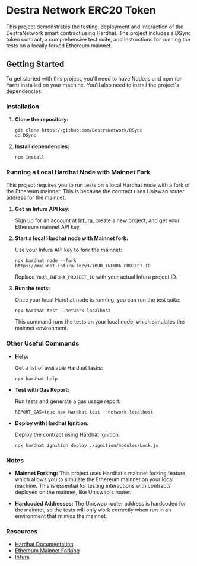 # Destra Network ERC20 Token

This project demonstrates the testing, deployment and interaction of the DestraNetwork smart contract using Hardhat. The project includes a DSync token contract, a comprehensive test suite, and instructions for running the tests on a locally forked Ethereum mainnet.

## Getting Started

To get started with this project, you'll need to have Node.js and npm (or Yarn) installed on your machine. You'll also need to install the project's dependencies.

### Installation

1. **Clone the repository:**

    ```shell
    git clone https://github.com/DestraNetwork/DSync
    cd DSync
    ```

2. **Install dependencies:**

    ```shell
    npm install
    ```

### Running a Local Hardhat Node with Mainnet Fork

This project requires you to run tests on a local Hardhat node with a fork of the Ethereum mainnet. This is because the contract uses Uniswap router address for the mainnet.

1. **Get an Infura API key:**

    Sign up for an account at [Infura](https://infura.io/), create a new project, and get your Ethereum mainnet API key.

2. **Start a local Hardhat node with Mainnet fork:**

    Use your Infura API key to fork the mainnet:

    ```shell
    npx hardhat node --fork https://mainnet.infura.io/v3/YOUR_INFURA_PROJECT_ID
    ```

    Replace `YOUR_INFURA_PROJECT_ID` with your actual Infura project ID.

3. **Run the tests:**

    Once your local Hardhat node is running, you can run the test suite:

    ```shell
    npx hardhat test --network localhost
    ```

    This command runs the tests on your local node, which simulates the mainnet environment.

### Other Useful Commands

- **Help:**

    Get a list of available Hardhat tasks:

    ```shell
    npx hardhat help
    ```

- **Test with Gas Report:**

    Run tests and generate a gas usage report:

    ```shell
    REPORT_GAS=true npx hardhat test --network localhost
    ```

- **Deploy with Hardhat Ignition:**

    Deploy the contract using Hardhat Ignition:

    ```shell
    npx hardhat ignition deploy ./ignition/modules/Lock.js
    ```

### Notes

- **Mainnet Forking:** This project uses Hardhat's mainnet forking feature, which allows you to simulate the Ethereum mainnet on your local machine. This is essential for testing interactions with contracts deployed on the mainnet, like Uniswap's router.

- **Hardcoded Addresses:** The Uniswap router address is hardcoded for the mainnet, so the tests will only work correctly when run in an environment that mimics the mainnet.

### Resources

- [Hardhat Documentation](https://hardhat.org/getting-started/)
- [Ethereum Mainnet Forking](https://hardhat.org/hardhat-network/guides/mainnet-forking.html)
- [Infura](https://infura.io/)


